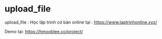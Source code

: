# upload_file
upload_file : Học lập trình cơ bản online tại : https://www.laptrinhonline.xyz/

Demo tại: https://hmooblee.co/project/
